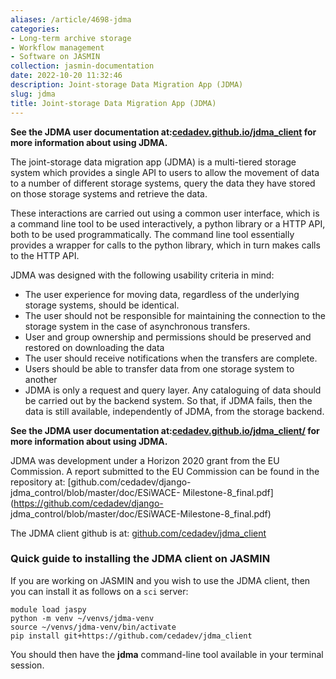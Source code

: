 ```yaml
---
aliases: /article/4698-jdma
categories:
- Long-term archive storage
- Workflow management
- Software on JASMIN
collection: jasmin-documentation
date: 2022-10-20 11:32:46
description: Joint-storage Data Migration App (JDMA)
slug: jdma
title: Joint-storage Data Migration App (JDMA)
---
```


**See the JDMA user documentation
at:[cedadev.github.io/jdma_client](https://cedadev.github.io/jdma_client/docs/build/html/index.html)
for more information about using JDMA.**

The joint-storage data migration app (JDMA) is a multi-tiered storage system
which provides a single API to users to allow the movement of data to a number
of different storage systems, query the data they have stored on those storage
systems and retrieve the data.

These interactions are carried out using a common user interface, which is a
command line tool to be used interactively, a python library or a HTTP API,
both to be used programmatically. The command line tool essentially provides a
wrapper for calls to the python library, which in turn makes calls to the HTTP
API.

JDMA was designed with the following usability criteria in mind:

  * The user experience for moving data, regardless of the underlying storage systems, should be identical.
  * The user should not be responsible for maintaining the connection to the storage system in the case of asynchronous transfers.
  * User and group ownership and permissions should be preserved and restored on downloading the data
  * The user should receive notifications when the transfers are complete.
  * Users should be able to transfer data from one storage system to another
  * JDMA is only a request and query layer. Any cataloguing of data should be carried out by the backend system. So that, if JDMA fails, then the data is still available, independently of JDMA, from the storage backend.

**See the JDMA user documentation
at:[cedadev.github.io/jdma_client/](http://cedadev.github.io/jdma_client/docs/build/html/index.html)
for more information about using JDMA.**

JDMA was development under a Horizon 2020 grant from the EU Commission. A
report submitted to the EU Commission can be found in the repository at:
[github.com/cedadev/django-jdma_control/blob/master/doc/ESiWACE-
Milestone-8_final.pdf](https://github.com/cedadev/django-
jdma_control/blob/master/doc/ESiWACE-Milestone-8_final.pdf)

The JDMA client github is at:
[github.com/cedadev/jdma_client](https://github.com/cedadev/jdma_client)

### Quick guide to installing the JDMA client on JASMIN

If you are working on JASMIN and you wish to use the JDMA client, then you can
install it as follows on a `sci` server:

    
    
    module load jaspy
    python -m venv ~/venvs/jdma-venv
    source ~/venvs/jdma-venv/bin/activate
    pip install git+https://github.com/cedadev/jdma_client  
    

You should then have the **jdma** command-line tool available in your terminal
session.


